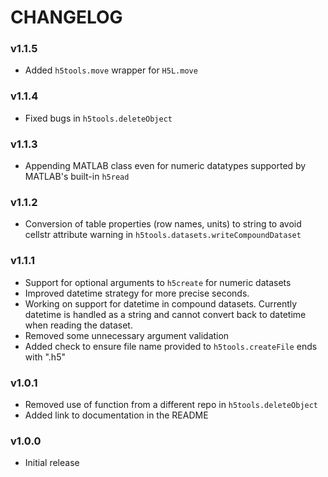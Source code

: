 # CHANGELOG

### v1.1.5
- Added `h5tools.move` wrapper for `H5L.move`

### v1.1.4
- Fixed bugs in `h5tools.deleteObject`

### v1.1.3
- Appending MATLAB class even for numeric datatypes supported by MATLAB's built-in ``h5read``

### v1.1.2
- Conversion of table properties (row names, units) to string to avoid cellstr attribute warning in ``h5tools.datasets.writeCompoundDataset``

### v1.1.1
- Support for optional arguments to ```h5create``` for numeric datasets 
- Improved datetime strategy for more precise seconds. 
- Working on support for datetime in compound datasets. Currently datetime is handled as a string and cannot convert back to datetime when reading the dataset.
- Removed some unnecessary argument validation 
- Added check to ensure file name provided to ```h5tools.createFile``` ends with ".h5"

### v1.0.1
- Removed use of function from a different repo in ```h5tools.deleteObject```
- Added link to documentation in the README

### v1.0.0
- Initial release
